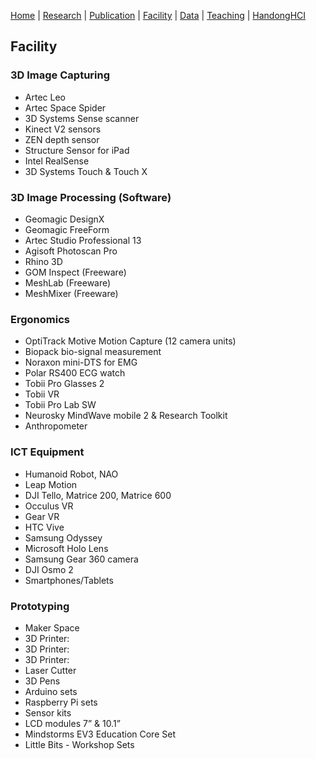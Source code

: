 [Home](README.md) | [Research](research.md) | [Publication](publication.md) | [Facility](facility.md) | [Data](data.md) | [Teaching](teaching.md) | [HandongHCI](https://handonghci.github.io)

## Facility

### 3D Image Capturing
- Artec Leo
- Artec Space Spider
- 3D Systems Sense scanner
- Kinect V2 sensors
- ZEN depth sensor
- Structure Sensor for iPad
- Intel RealSense
- 3D Systems Touch & Touch X

### 3D Image Processing (Software)
- Geomagic DesignX
- Geomagic FreeForm
- Artec Studio Professional 13
- Agisoft Photoscan Pro
- Rhino 3D
- GOM Inspect (Freeware)
- MeshLab (Freeware)
- MeshMixer (Freeware)

### Ergonomics
- OptiTrack Motive Motion Capture (12 camera units)
- Biopack bio-signal measurement
- Noraxon mini-DTS for EMG
- Polar RS400 ECG watch
- Tobii Pro Glasses 2
- Tobii VR
- Tobii Pro Lab SW
- Neurosky MindWave mobile 2 & Research Toolkit
- Anthropometer

### ICT Equipment
- Humanoid Robot, NAO
- Leap Motion
- DJI Tello, Matrice 200, Matrice 600
- Occulus VR
- Gear VR
- HTC Vive
- Samsung Odyssey
- Microsoft Holo Lens
- Samsung Gear 360 camera
- DJI Osmo 2
- Smartphones/Tablets

### Prototyping
- Maker Space
- 3D Printer: 
- 3D Printer: 
- 3D Printer: 
- Laser Cutter
- 3D Pens
- Arduino sets
- Raspberry Pi sets
- Sensor kits
- LCD modules 7” & 10.1”
- Mindstorms EV3 Education Core Set
- Little Bits - Workshop Sets
